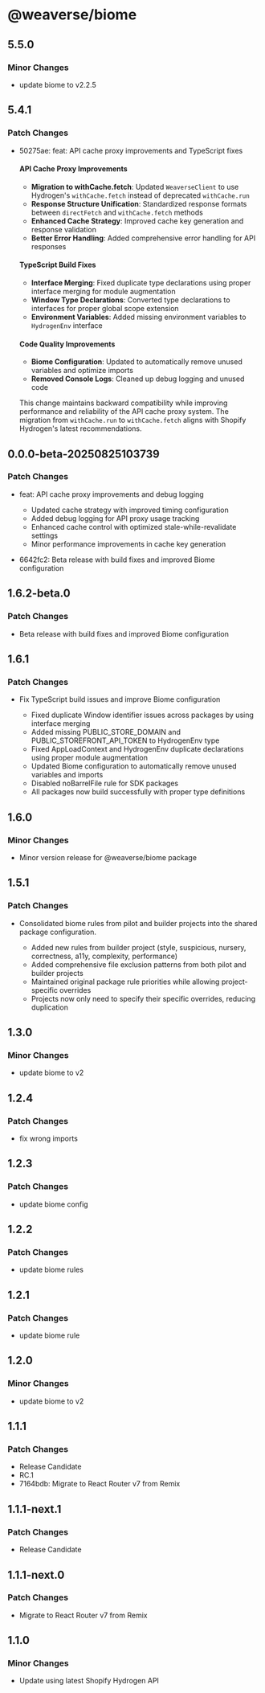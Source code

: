 # @weaverse/biome

## 5.5.0

### Minor Changes

- update biome to v2.2.5

## 5.4.1

### Patch Changes

- 50275ae: feat: API cache proxy improvements and TypeScript fixes

  #### API Cache Proxy Improvements

  - **Migration to withCache.fetch**: Updated `WeaverseClient` to use Hydrogen's `withCache.fetch` instead of deprecated `withCache.run`
  - **Response Structure Unification**: Standardized response formats between `directFetch` and `withCache.fetch` methods
  - **Enhanced Cache Strategy**: Improved cache key generation and response validation
  - **Better Error Handling**: Added comprehensive error handling for API responses

  #### TypeScript Build Fixes

  - **Interface Merging**: Fixed duplicate type declarations using proper interface merging for module augmentation
  - **Window Type Declarations**: Converted type declarations to interfaces for proper global scope extension
  - **Environment Variables**: Added missing environment variables to `HydrogenEnv` interface

  #### Code Quality Improvements

  - **Biome Configuration**: Updated to automatically remove unused variables and optimize imports
  - **Removed Console Logs**: Cleaned up debug logging and unused code

  This change maintains backward compatibility while improving performance and reliability of the API cache proxy system. The migration from `withCache.run` to `withCache.fetch` aligns with Shopify Hydrogen's latest recommendations.

## 0.0.0-beta-20250825103739

### Patch Changes

- feat: API cache proxy improvements and debug logging

  - Updated cache strategy with improved timing configuration
  - Added debug logging for API proxy usage tracking
  - Enhanced cache control with optimized stale-while-revalidate settings
  - Minor performance improvements in cache key generation

- 6642fc2: Beta release with build fixes and improved Biome configuration

## 1.6.2-beta.0

### Patch Changes

- Beta release with build fixes and improved Biome configuration

## 1.6.1

### Patch Changes

- Fix TypeScript build issues and improve Biome configuration

  - Fixed duplicate Window identifier issues across packages by using interface merging
  - Added missing PUBLIC_STORE_DOMAIN and PUBLIC_STOREFRONT_API_TOKEN to HydrogenEnv type
  - Fixed AppLoadContext and HydrogenEnv duplicate declarations using proper module augmentation
  - Updated Biome configuration to automatically remove unused variables and imports
  - Disabled noBarrelFile rule for SDK packages
  - All packages now build successfully with proper type definitions

## 1.6.0

### Minor Changes

- Minor version release for @weaverse/biome package

## 1.5.1

### Patch Changes

- Consolidated biome rules from pilot and builder projects into the shared package configuration.

  - Added new rules from builder project (style, suspicious, nursery, correctness, a11y, complexity, performance)
  - Added comprehensive file exclusion patterns from both pilot and builder projects
  - Maintained original package rule priorities while allowing project-specific overrides
  - Projects now only need to specify their specific overrides, reducing duplication

## 1.3.0

### Minor Changes

- update biome to v2

## 1.2.4

### Patch Changes

- fix wrong imports

## 1.2.3

### Patch Changes

- update biome config

## 1.2.2

### Patch Changes

- update biome rules

## 1.2.1

### Patch Changes

- update biome rule

## 1.2.0

### Minor Changes

- update biome to v2

## 1.1.1

### Patch Changes

- Release Candidate
- RC.1
- 7164bdb: Migrate to React Router v7 from Remix

## 1.1.1-next.1

### Patch Changes

- Release Candidate

## 1.1.1-next.0

### Patch Changes

- Migrate to React Router v7 from Remix

## 1.1.0

### Minor Changes

- Update using latest Shopify Hydrogen API
